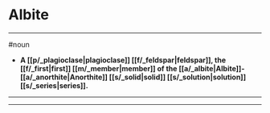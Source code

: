 # Albite
---
#noun
- **A [[p/_plagioclase|plagioclase]] [[f/_feldspar|feldspar]], the [[f/_first|first]] [[m/_member|member]] of the [[a/_albite|Albite]]-[[a/_anorthite|Anorthite]] [[s/_solid|solid]] [[s/_solution|solution]] [[s/_series|series]].**
---
---
